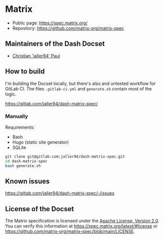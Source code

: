 Matrix
=======================

* Public page: https://spec.matrix.org/
* Repository: https://github.com/matrix-org/matrix-spec

## Maintainers of the Dash Docset

* [Christian 'jaller94' Paul](https://chrpaul.de/about/)

## How to build

I'm building the Docset locally, but there's also and untested workflow for GitLab CI. The files `.gitlab-ci.yml` and `generate.sh` contain most of the logic.

https://gitlab.com/jaller94/dash-matrix-spec/

### Manually
Requirements:

* Bash
* Hugo (static site generator)
* SQLite

```bash
git clone git@gitlab.com:jaller94/dash-matrix-spec.git
cd dash-matrix-spec
bash generate.sh
```

## Known issues

https://gitlab.com/jaller94/dash-matrix-spec/-/issues

## License of the Docset

The Matrix specification is licensed under the [Apache License, Version 2.0](https://www.apache.org/licenses/LICENSE-2.0). You can verify this information at https://spec.matrix.org/latest/#license or https://github.com/matrix-org/matrix-spec/blob/main/LICENSE.

